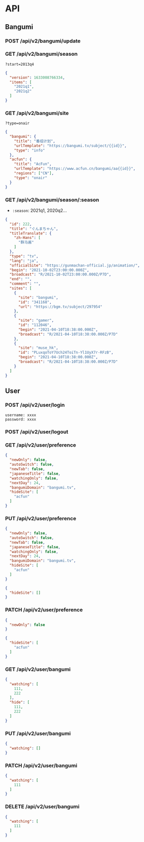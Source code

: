 # API

## Bangumi

### POST /api/v2/bangumi/update

### GET /api/v2/bangumi/season

```
?start=2013q4
```

```json
{
  "version": 1633008766334,
  "items": [
    "2021q1",
    "2021q2"
  ]
}
```

### GET /api/v2/bangumi/site

```
?type=onair
```


```json
{
  "bangumi": {
    "title": "番组计划",
    "urlTemplate": "https://bangumi.tv/subject/{{id}}",
    "type": "info"
  },
  "acfun": {
    "title": "AcFun",
    "urlTemplate": "https://www.acfun.cn/bangumi/aa{{id}}",
    "regions": ["CN"],
    "type": "onair"
  }
}
```

### GET /api/v2/bangumi/season/:season

* `:season`: 2021q1, 2020q2...

```json
{
  "id": 222,
  "title": "ぐんまちゃん",
  "titleTranslate": {
    "zh-Hans": [
      "群马酱"
    ]
  },
  "type": "tv",
  "lang": "ja",
  "officialSite": "https://gunmachan-official.jp/animation/",
  "begin": "2021-10-02T23:00:00.000Z",
  "broadcast": "R/2021-10-02T23:00:00.000Z/P7D",
  "end": "",
  "comment": "",
  "sites": [
    {
      "site": "bangumi",
      "id": "341168",
      "url": "https://bgm.tv/subject/297954"
    },
    {
      "site": "gamer",
      "id": "112046",
      "begin": "2021-04-10T18:38:00.000Z",
      "broadcast": "R/2021-04-10T18:38:00.000Z/P7D"
    },
    {
      "site": "muse_hk",
      "id": "PLuxqoToY7Uch24ToiTn-Yl1UyX7r-RFzB",
      "begin": "2021-04-10T18:38:00.000Z",
      "broadcast": "R/2021-04-10T18:38:00.000Z/P7D"
    }
  ]
}
```

## User

### POST /api/v2/user/login

```
username: xxxx
password: xxxx
```

### POST /api/v2/user/logout


### GET /api/v2/user/preference

```json
{
  "newOnly": false,
  "autoSwitch": false,
  "newTab": false,
  "japaneseTitle": false,
  "watchingOnly": false,
  "nextDay": 24,
  "bangumiDomain": "bangumi.tv",
  "hideSite": [
    "acfun"
  ]
}
```

### PUT /api/v2/user/preference

```json
{
  "newOnly": false,
  "autoSwitch": false,
  "newTab": false,
  "japaneseTitle": false,
  "watchingOnly": false,
  "nextDay": 24,
  "bangumiDomain": "bangumi.tv",
  "hideSite": [
    "acfun"
  ]
}
```


```json
{
  "hideSite": []
}
```

### PATCH /api/v2/user/preference

```json
{
  "newOnly": false
}
```

```json
{
  "hideSite": [
    "acfun"
  ]
}
```

### GET /api/v2/user/bangumi

```json
{
  "watching": [
    111,
    222
  ],
  "hide": [
    111,
    222
  ]
}
```

### PUT /api/v2/user/bangumi

```json
{
  "watching": []
}
```

### PATCH /api/v2/user/bangumi

```json
{
  "watching": [
    111
  ]
}
```

### DELETE /api/v2/user/bangumi

```json
{
  "watching": [
    111
  ]
}
```